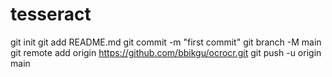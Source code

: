 # tesseract

git init
git add README.md
git commit -m "first commit"
git branch -M main
git remote add origin https://github.com/bbikgu/ocrocr.git
git push -u origin main

